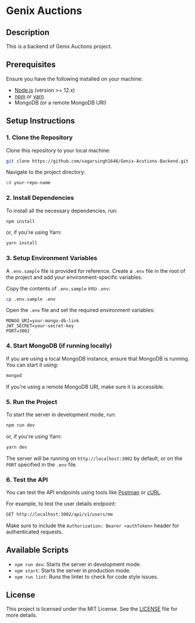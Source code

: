 
# Genix Auctions

## Description
This is a backend of Genix Auctions project.

## Prerequisites
Ensure you have the following installed on your machine:
- [Node.js](https://nodejs.org/) (version >= 12.x)
- [npm](https://www.npmjs.com/) or [yarn](https://yarnpkg.com/)
- MongoDB (or a remote MongoDB URI)

## Setup Instructions

### 1. Clone the Repository
Clone this repository to your local machine:

```bash
git clone https://github.com/sagarsingh1646/Genix-Acutions-Backend.git
```

Navigate to the project directory:

```bash
cd your-repo-name
```

### 2. Install Dependencies
To install all the necessary dependencies, run:

```bash
npm install
```

or, if you're using Yarn:

```bash
yarn install
```

### 3. Setup Environment Variables
A `.env.sample` file is provided for reference. Create a `.env` file in the root of the project and add your environment-specific variables.

Copy the contents of `.env.sample` into `.env`:

```bash
cp .env.sample .env
```

Open the `.env` file and set the required environment variables:

```
MONGO_URI=your-mongo-db-link
JWT_SECRET=your-secret-key
PORT=3002
```

### 4. Start MongoDB (if running locally)
If you are using a local MongoDB instance, ensure that MongoDB is running. You can start it using:

```bash
mongod
```

If you're using a remote MongoDB URI, make sure it is accessible.

### 5. Run the Project
To start the server in development mode, run:

```bash
npm run dev
```

or, if you're using Yarn:

```bash
yarn dev
```

The server will be running on `http://localhost:3002` by default, or on the `PORT` specified in the `.env` file.

### 6. Test the API
You can test the API endpoints using tools like [Postman](https://www.postman.com/) or [cURL](https://curl.se/).

For example, to test the user details endpoint:
```bash
GET http://localhost:3002/api/v1/users/me
```

Make sure to include the `Authorization: Bearer <authToken>` header for authenticated requests.

## Available Scripts

- `npm run dev`: Starts the server in development mode.
- `npm start`: Starts the server in production mode.
- `npm run lint`: Runs the linter to check for code style issues.

## License
This project is licensed under the MIT License. See the [LICENSE](LICENSE) file for more details.
